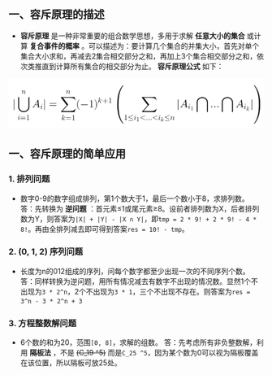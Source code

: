 ## 一、容斥原理的描述
* **容斥原理** 是一种非常重要的组合数学思想，多用于求解 **任意大小的集合** 或计算 **复合事件的概率** 。可以描述为：要计算几个集合的并集大小，首先对单个集合大小求和，再减去2集合相交部分之和，再加上3个集合相交部分之和，依次类推直到计算所有集合的相交部分为止。 **容斥原理公式** 如下：

<img src="_image/rong_1.jpg" width="600" height="100" />

## 一、容斥原理的简单应用
### 1.  排列问题
* 数字0-9的数字组成排列，第1个数大于1，最后一个数小于8，求排列数。
答：先转换为 **逆问题** ：首元素≤1或尾元素≥8。设前者排列数为X，后者排列数为Y，则答案为`|X| + |Y| - |X ∩ Y|`，即`tmp = 2 * 9! + 2 * 9! - 4 * 8!`。再由全排列减去即可得到答案`res = 10! - tmp`。

### 2. (0, 1, 2) 序列问题
* 长度为n的012组成的序列，问每个数字都至少出现一次的不同序列个数。
答：同样转换为逆问题，用所有情况减去有数字不出现的情况数。显然1个不出现为`3 * 2^n`，2个不出现为`3 * 1`，三个不出现不存在。则答案为`res = 3^n - 3 * 2^n + 3`

### 3. 方程整数解问题
* 6个数的和为20，范围`[0, 8]`，求解的组数。
答：先考虑所有非负整数解，利用 **隔板法** ，不是 ~~(C_19 ^5)~~ 而是`C_25 ^5`，因为某个数为0可以视为隔板覆盖在该位置，所以隔板可放25处。




